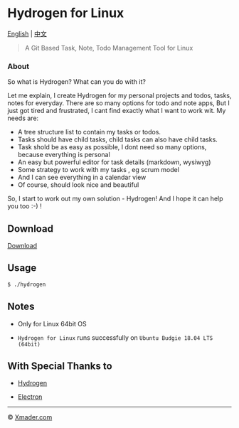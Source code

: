 # Hydrogen for Linux

[English](https://github.com/Xmader/hydrogen_linux) | [中文](https://coding.net/u/xmader/p/hydrogen_linux/git/blob/master/README_zh.md)

> A Git Based Task, Note, Todo Management Tool for Linux

### About

So what is Hydrogen? What can you do with it? 

Let me explain,  I create Hydrogen for my personal projects and todos, tasks, notes for everyday.  There are so many options for todo and note apps,  But I just got tired and frustrated, I cant find exactly what I want to work wit. My needs are:

* A tree structure list to contain my tasks or todos. 
* Tasks should have child tasks, child tasks can also have child tasks. 
* Task shold be as easy as possible, I dont need so many options, because everything is personal
* An easy but powerful editor for task details (markdown, wysiwyg)
* Some strategy to work with my tasks , eg scrum model
* And I can see everything in a calendar  view
* Of course, should look nice and beautiful

So, I start to work out my own solution -  Hydrogen!  And I hope it can help you too :-) !

## Download

[Download](https://xmader.oss-cn-shanghai.aliyuncs.com/hydrogen_linux-master.zip)

## Usage

```bash
$ ./hydrogen
```

## Notes

* Only for Linux 64bit OS

* `Hydrogen for Linux` runs successfully on `Ubuntu Budgie 18.04 LTS (64bit)`

## With Special Thanks to

* [Hydrogen](http://origingroup.tech)

* [Electron](https://electronjs.org/)

---

© [Xmader.com](https://www.xmader.com/)